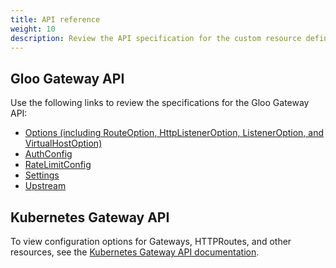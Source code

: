 ```yaml
---
title: API reference
weight: 10
description: Review the API specification for the custom resource definitions that you use in Gloo Gateway .
---
```


## Gloo Gateway API

Use the following links to review the specifications for the Gloo Gateway API: 

* [Options (including RouteOption, HttpListenerOption, ListenerOption, and VirtualHostOption)](https://docs.solo.io/gloo-edge/main/reference/api/github.com/solo-io/gloo/projects/gloo/api/v1/options.proto.sk/)
* [AuthConfig](https://docs.solo.io/gloo-edge/main/reference/api/github.com/solo-io/gloo/projects/gloo/api/v1/enterprise/options/extauth/v1/extauth.proto.sk/#authconfig)
* [RateLimitConfig](https://docs.solo.io/gloo-edge/main/reference/api/github.com/solo-io/solo-apis/api/rate-limiter/v1alpha1/ratelimit.proto.sk/)
* [Settings](https://docs.solo.io/gloo-edge/main/reference/api/github.com/solo-io/gloo/projects/gloo/api/v1/settings.proto.sk/)
* [Upstream](https://docs.solo.io/gloo-edge/main/reference/api/github.com/solo-io/gloo/projects/gloo/api/v1/upstream.proto.sk/)

## Kubernetes Gateway API

To view configuration options for Gateways, HTTPRoutes, and other resources, see the [Kubernetes Gateway API documentation](https://gateway-api.sigs.k8s.io/concepts/api-overview/).
